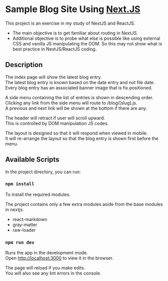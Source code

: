 # Sample Blog Site Using [Next.JS](https://nextjs.org/)

This project is an exercise in my study of NextJS and ReactJS.<br>

*   The main objective is to get familiar about routing in NextJS.
*   Additional objective is to probe what else is possible like using external CSS and vanilla JS manipulating the DOM. So this may not show what is best practice in NextJS/ReactJS coding.

## Description

The index page will show the latest blog entry.<br>
The latest blog entry is known based on the date entry and not file date.<br>
Every blog entry has an associated banner image that is fix positioned.

A side menu containing the list of entries is shown in descending order.<br>
Clicking any link from the side menu will route to /blog/[slug].js.<br>
A previous and next link will be shown at the bottom if there are any.<br>

The header will retract if user will scroll upward.<br>
This is controlled by DOM manipulation JS codes.

The layout is designed so that it will respond when viewed in mobile.<br>
It will re-arrange the layout so that the blog entry is shown first before the menu.

## Available Scripts

In the project directory, you can run:

### `npm install`

To install the required modules.

The project contains only a few extra modules aside from the base modules in nextjs.

*   react-markdown
*   gray-matter
*   raw-loader

### `npm run dev`

Runs the app in the development mode.<br>
Open [http://localhost:3000](http://localhost:3000) to view it in the browser.

The page will reload if you make edits.<br>
You will also see any lint errors in the console.
